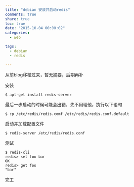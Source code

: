 ```yaml
---
title: "debian 安装并启动redis"
comments: true
share: true
toc: true
date: "2015-10-04 00:00:02"
categories:
  - web

tags:
  - debian
  - redis

---
```




从前blog移植过来，暂无摘要，后期再补

<!--more-->

  

安装

    $ apt-get install redis-server
    
最后一步启动的时候可能会出错，先不用理他，执行以下语句

    $ cp /etc/redis/redis.comf /etc/redis/redis.conf.default
    
启动并加载配置文件

    $ redis-server /etc/redis/redis.conf
    
测试

    $ redis-cli
    redis> set foo bar
    OK
    redis> get foo
    "bar"
    
完工

